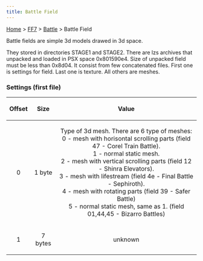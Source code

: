 ```yaml
---
title: Battle Field
---
```


[Home](Main%20Page.md) > [FF7](FF7.md) > [Battle](FF7/Battle.md) > Battle Field

Battle fields are simple 3d models drawed in 3d space.

They stored in directories STAGE1 and STAGE2. There are lzs archives
that unpacked and loaded in PSX space 0x801590e4. Size of unpacked field
must be less than 0x8d04. It consist from few concatenated files. First
one is settings for field. Last one is texture. All others are meshes.

### Settings (first file)

<table>
<thead>
<tr class="header">
<th style="text-align: center;"><p>Offset</p></th>
<th style="text-align: center;"><p>Size</p></th>
<th style="text-align: center;"><p>Value</p></th>
</tr>
</thead>
<tbody>
<tr class="odd">
<td style="text-align: center;"><p>0</p></td>
<td style="text-align: center;"><p>1 byte</p></td>
<td style="text-align: center;"><p>Type of 3d mesh. There are 6 type of meshes:<br />
0 - mesh with horisontal scrolling parts (field 47 - Corel Train Battle).<br />
1 - normal static mesh.<br />
2 - mesh with vertical scrolling parts (field 12 - Shinra Elevators).<br />
3 - mesh with lifestream (field 4e - Final Battle - Sephiroth).<br />
4 - mesh with rotating parts (field 39 - Safer Battle)<br />
5 - normal static mesh, same as 1. (field 01,44,45 - Bizarro Battles)</p></td>
</tr>
<tr class="even">
<td style="text-align: center;"><p>1</p></td>
<td style="text-align: center;"><p>7 bytes</p></td>
<td style="text-align: center;"><p>unknown</p></td>
</tr>
</tbody>
</table>
